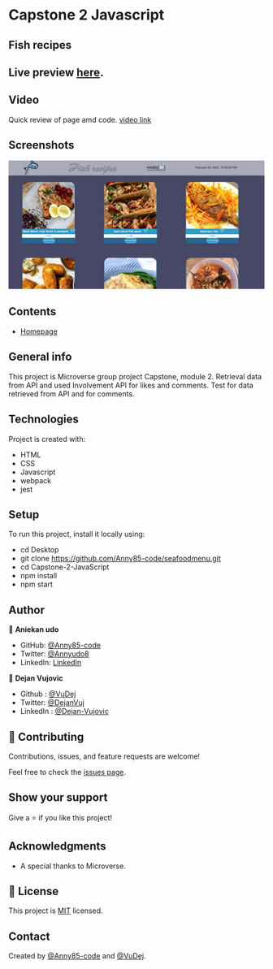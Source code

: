 # Capstone 2 Javascript

## Fish recipes

## Live preview [here](https://anny85-code.github.io/seafoodmenu/dist/).

## Video

Quick review of page amd code.
[video link](https://drive.google.com/file/d/1rddGpKvrW6znvf1dJ-pU_T2VqdC4jjld/view?usp=sharing)

## Screenshots

![Example screenshot](img/screenshot.png)

## Contents

- [Homepage](#homepage)

## General info

This project is Microverse group project Capstone, module 2.
Retrieval data from API and used Involvement API for likes and comments.
Test for data retrieved from API and for comments.

## Technologies

Project is created with:

- HTML
- CSS
- Javascript
- webpack
- jest

## Setup

To run this project, install it locally using:

- cd Desktop
- git clone https://github.com/Anny85-code/seafoodmenu.git
- cd Capstone-2-JavaScript
- npm install
- npm start

## Author

👤 **Aniekan udo**

- GitHub: [@Anny85-code](https://github.com/Anny85-code)
- Twitter: [@Annyudo8](https://twitter.com/Anny_udo8)
- LinkedIn: [LinkedIn](https://www.linkedin.com/in/aniekan-udo-665b65213/)

👤 **Dejan Vujovic**

- Github : [@VuDej](https://github.com/VuDej)
- Twitter: [@DejanVuj](https://twitter.com/DejanVuj)
- LinkedIn : [@Dejan-Vujovic](https://www.linkedin.com/in/dejan-vujovic-5a0672225/)

## 🤝 Contributing

Contributions, issues, and feature requests are welcome!

Feel free to check the [issues page](https://github.com/VuDej/Capstone-2-JavaScript/issues/36).

## Show your support

Give a ⭐️ if you like this project!

## Acknowledgments

- A special thanks to Microverse.

## 📝 License

This project is [MIT](LICENSE) licensed.

## Contact

Created by [@Anny85-code](https://github.com/Anny85-code) and [@VuDej](https://github.com/VuDej).

